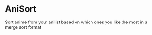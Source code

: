 # AniSort
Sort anime from your anilist based on which ones you like the most in a merge sort format
